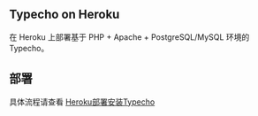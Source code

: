 ## Typecho on Heroku

在 Heroku 上部署基于 PHP + Apache + PostgreSQL/MySQL 环境的 Typecho。

## 部署

具体流程请查看 [Heroku部署安装Typecho](https://blog.rvvc.im/posts/typechoonheroku.html)
